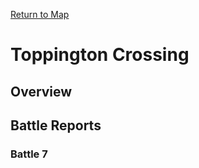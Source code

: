 [Return to Map](https://barry4356.pythonanywhere.com/aof_interactive_map?showBattles=on)

# Toppington Crossing
## Overview
## Battle Reports
### Battle 7
